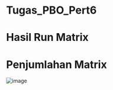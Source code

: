 # Tugas_PBO_Pert6
# Hasil Run Matrix
# Penjumlahan Matrix
![image](https://github.com/DzakiYushiibanaa/Tugas_PBO_Pert6/assets/145998330/11fbfb08-5b5a-49bc-9546-3318d5b688d9)
